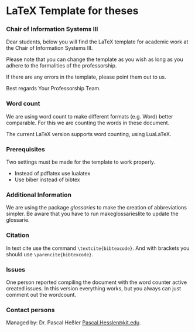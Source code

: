 # LaTeX Template for theses
### Chair of Information Systems III 
Dear students, below you will find the LaTeX template for academic work at the Chair of Information Systems III.

Please note that you can change the template as you wish as long as you adhere to the formalities of the professorship.

If there are any errors in the template, please point them out to us.

Best regards
Your Professorship Team.

### Word count
We are using word count to make different formats (e.g. Word) better comparable. For this we are counting the words in these document.

The current LaTeX version supports word counting, using LuaLaTeX.

### Prerequisites
Two settings must be made for the template to work properly.
- Instead of pdflatex use lualatex
- Use biber instead of bibtex

### Additional Information
We are using the package _glossaries_ to make the creation of abbreviations simpler. Be aware that you have to run makeglossarieslite to update the glossarie. 

### Citation
In text cite use the command `\textcite{bibtexcode}`. And with brackets you should use `\parencite{bibtexcode}`.

### Issues
One person reported compiling the document with the word counter active created issues. In this version everything works, but you always can just comment out the wordcount.

### Contact persons
Managed by: Dr. Pascal Heßler [Pascal.Hessler@kit.edu](mailto:Pascal.Hessler@kit.edu).
